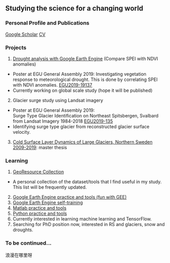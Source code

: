 ## Studying the science for a changing world
### Personal Profile and Publications
[Google Scholar](https://scholar.google.com/citations?user=hMKGuKwAAAAJ&hl=en) 
[CV](https://1drv.ms/b/s!Ao9m0qbImtZ-iGWXxW83P2YgBFAv?e=wdxsuQ)  
### Projects
1. [Drought analysis with Google Earth Engine](https://github.com/fsn1995/Drought-Analysis) (Compare SPEI with NDVI anomalies) 
- Poster at EGU General Assembly 2019:
Investigating vegetation response to meteorological drought. This is done by correlating SPEI with NDVI anomalies. [EGU2019-19137](https://github.com/fsn1995/Drought-Analysis/blob/master/doc/EGU2019-19137_Drought%20Analysis.pdf) 
- Currently working on global scale study (hope it will be published)

2. Glacier surge study using Landsat imagery
- Poster at EGU General Assembly 2019:  
Surge Type Glacier Identification on Northeast Spitsbergen, Svalbard from Landsat Imagery 1984-2018 [EGU2019-135](https://github.com/fsn1995/fsn1995.github.io/blob/master/doc/Conference/EGU2019-135_Glacier%20Surge_Shunan.pdf)
- Identifying surge type glacier from reconstructed glacier surface velocity.

3. [Cold Surface Layer Dynamics of Large Glaciers, Northern Sweden 2009-2019](https://github.com/fsn1995/cold-surface-layer-dynamics-on-Storglaciaren): master thesis

### Learning
1. [GeoResource Collection](https://fsn1995.github.io/GeoResource-Collection/)
- A personal collection of the dataset/tools that I find useful in my study. This list will be frequently updated.
2. [Google Earth Engine practice and tools (fun with GEE)](https://fsn1995.github.io/Fun-with-Google-Earth-Engine)
3. [Google Earth Engine self-training](https://github.com/fsn1995/Goolgle-Earth-Engine-self-training)
4. [Matlab practice and tools](https://github.com/fsn1995/MatlabFSN)
5. [Python practice and tools](https://github.com/fsn1995/PythonFSN)
6. Currently interested in learning machine learning and TensorFlow.
7. Searching for PhD position now, interested in RS and glaciers, snow and droughts.

### To be continued...

浪漫在哪里呀 